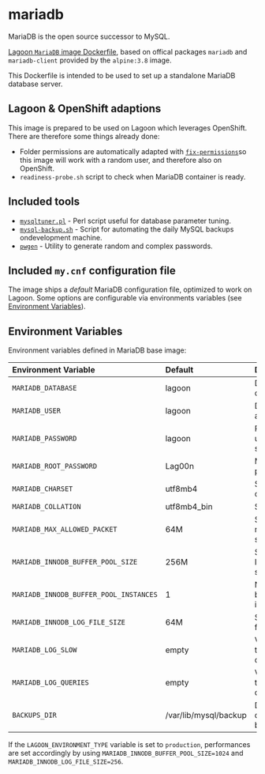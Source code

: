 # mariadb

MariaDB is the open source successor to MySQL.

[Lagoon `MariaDB` image Dockerfile](https://github.com/amazeeio/lagoon/blob/master/images/mariadb/Dockerfile), based on offical packages `mariadb` and `mariadb-client` provided by the `alpine:3.8` image.

This Dockerfile is intended to be used to set up a standalone MariaDB database server.

## Lagoon & OpenShift adaptions

This image is prepared to be used on Lagoon which leverages OpenShift. There are therefore some things already done:

* Folder permissions are automatically adapted with [`fix-permissions`](https://github.com/sclorg/s2i-base-container/blob/master/core/root/usr/bin/fix-permissions)so this image will work with a random user, and therefore also on OpenShift.
* `readiness-probe.sh` script to check when MariaDB container is ready.

## Included tools

* [`mysqltuner.pl`](https://github.com/major/MySQLTuner-perl) - Perl script useful for database parameter tuning.
* [`mysql-backup.sh`](https://github.com/amazeeio/lagoon/blob/master/images/mariadb/mysql-backup.sh) - Script for automating the daily MySQL backups ondevelopment machine.
* [`pwgen`](https://linux.die.net/man/1/pwgen) - Utility to generate random and complex passwords.

## Included `my.cnf` configuration file

The image ships a _default_ MariaDB configuration file, optimized to work on Lagoon. Some options are configurable via environments variables \(see [Environment Variables](../../using-lagoon/environment-variables.md)\).

## Environment Variables

Environment variables defined in MariaDB base image:

| Environment Variable | Default | Description |
| :--- | :--- | :--- |
| `MARIADB_DATABASE` | lagoon | Database name created at startup. |
| `MARIADB_USER` | lagoon | Default user created at startup. |
| `MARIADB_PASSWORD` | lagoon | Password of default user created at startup. |
| `MARIADB_ROOT_PASSWORD` | Lag00n | MariaDB root user's password. |
| `MARIADB_CHARSET` | utf8mb4 | Set the server charset. |
| `MARIADB_COLLATION` | utf8mb4\_bin | Set server collatio.n |
| `MARIADB_MAX_ALLOWED_PACKET` | 64M | Set the max\_allowed\_packet size. |
| `MARIADB_INNODB_BUFFER_POOL_SIZE` | 256M | Set the MariaDB InnoDB buffer pool size. |
| `MARIADB_INNODB_BUFFER_POOL_INSTANCES` | 1 | Number of InnoDB buffer pool instances. |
| `MARIADB_INNODB_LOG_FILE_SIZE` | 64M | Size of InnoDB log file. |
| `MARIADB_LOG_SLOW` | empty | Variable to control the save of slow queries. |
| `MARIADB_LOG_QUERIES` | empty | Variable to control the save of ALL queries. |
| `BACKUPS_DIR` | /var/lib/mysql/backup | Default path for databases' backups. |

If the `LAGOON_ENVIRONMENT_TYPE` variable is set to `production`, performances are set accordingly by using `MARIADB_INNODB_BUFFER_POOL_SIZE=1024` and `MARIADB_INNODB_LOG_FILE_SIZE=256`.

